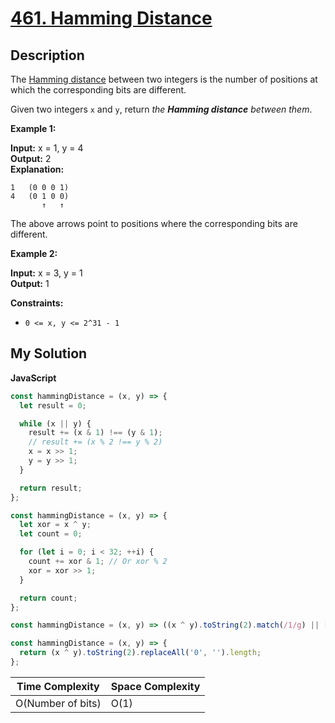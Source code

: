 # [461. Hamming Distance](https://leetcode.com/problems/hamming-distance)

## Description

The [Hamming distance](https://en.wikipedia.org/wiki/Hamming_distance) between two integers is the number of positions at which the corresponding bits are different.

Given two integers `x` and `y`, return _the **Hamming distance** between them_.

**Example 1:**

**Input:** x = 1, y = 4  
**Output:** 2  
**Explanation:**

```
1   (0 0 0 1)
4   (0 1 0 0)
       ↑   ↑
```

The above arrows point to positions where the corresponding bits are different.

**Example 2:**

**Input:** x = 3, y = 1  
**Output:** 1

**Constraints:**

- `0 <= x, y <= 2^31 - 1`

## My Solution

**JavaScript**

```js
const hammingDistance = (x, y) => {
  let result = 0;

  while (x || y) {
    result += (x & 1) !== (y & 1);
    // result += (x % 2 !== y % 2)
    x = x >> 1;
    y = y >> 1;
  }

  return result;
};
```

```js
const hammingDistance = (x, y) => {
  let xor = x ^ y;
  let count = 0;

  for (let i = 0; i < 32; ++i) {
    count += xor & 1; // Or xor % 2
    xor = xor >> 1;
  }

  return count;
};
```

```js
const hammingDistance = (x, y) => ((x ^ y).toString(2).match(/1/g) || []).length;
```

```js
const hammingDistance = (x, y) => {
  return (x ^ y).toString(2).replaceAll('0', '').length;
};
```

| Time Complexity   | Space Complexity |
| ----------------- | ---------------- |
| O(Number of bits) | O(1)             |
